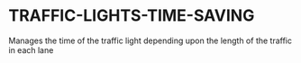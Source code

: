 # TRAFFIC-LIGHTS-TIME-SAVING
Manages the time of the traffic light depending upon the length of the traffic in each lane
